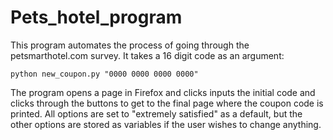 # Pets_hotel_program

This program automates the process of going through the petsmarthotel.com survey.  It takes a 16 digit code as an argument:

    python new_coupon.py "0000 0000 0000 0000"

The program opens a page in Firefox and clicks inputs the initial code and clicks through the buttons to get to the final page where the coupon code is printed.  All options are set to "extremely satisfied" as a default, but the other options are stored as variables if the user wishes to change anything.
